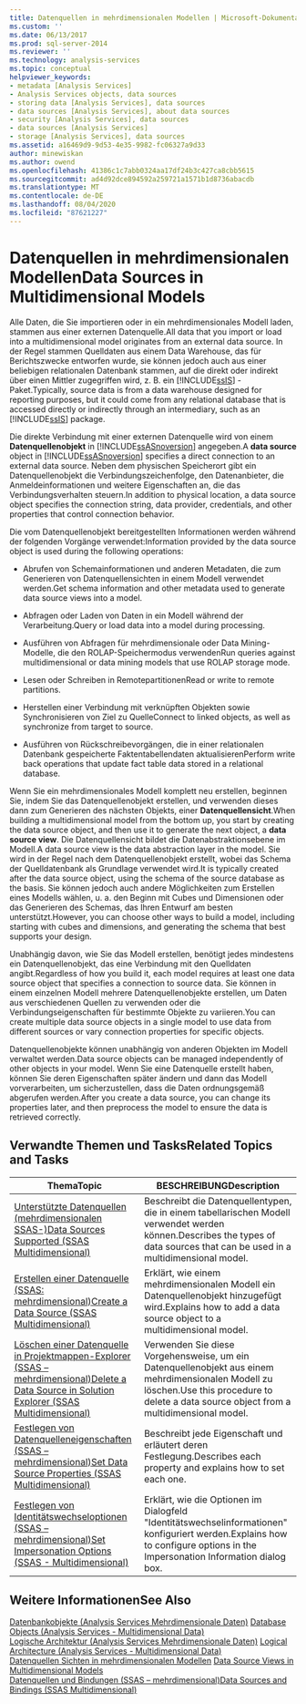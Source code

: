 ```yaml
---
title: Datenquellen in mehrdimensionalen Modellen | Microsoft-Dokumentation
ms.custom: ''
ms.date: 06/13/2017
ms.prod: sql-server-2014
ms.reviewer: ''
ms.technology: analysis-services
ms.topic: conceptual
helpviewer_keywords:
- metadata [Analysis Services]
- Analysis Services objects, data sources
- storing data [Analysis Services], data sources
- data sources [Analysis Services], about data sources
- security [Analysis Services], data sources
- data sources [Analysis Services]
- storage [Analysis Services], data sources
ms.assetid: a16469d9-9d53-4e35-9982-fc06327a9d33
author: minewiskan
ms.author: owend
ms.openlocfilehash: 41386c1c7abb0324aa17df24b3c427ca8cbb5615
ms.sourcegitcommit: ad4d92dce894592a259721a1571b1d8736abacdb
ms.translationtype: MT
ms.contentlocale: de-DE
ms.lasthandoff: 08/04/2020
ms.locfileid: "87621227"
---
```

# <a name="data-sources-in-multidimensional-models"></a><span data-ttu-id="18aa3-102">Datenquellen in mehrdimensionalen Modellen</span><span class="sxs-lookup"><span data-stu-id="18aa3-102">Data Sources in Multidimensional Models</span></span>
  <span data-ttu-id="18aa3-103">Alle Daten, die Sie importieren oder in ein mehrdimensionales Modell laden, stammen aus einer externen Datenquelle.</span><span class="sxs-lookup"><span data-stu-id="18aa3-103">All data that you import or load into a multidimensional model originates from an external data source.</span></span> <span data-ttu-id="18aa3-104">In der Regel stammen Quelldaten aus einem Data Warehouse, das für Berichtszwecke entworfen wurde, sie können jedoch auch aus einer beliebigen relationalen Datenbank stammen, auf die direkt oder indirekt über einen Mittler zugegriffen wird, z. B. ein [!INCLUDE[ssIS](../../includes/ssis-md.md)] -Paket.</span><span class="sxs-lookup"><span data-stu-id="18aa3-104">Typically, source data is from a data warehouse designed for reporting purposes, but it could come from any relational database that is accessed directly or indirectly through an intermediary, such as an [!INCLUDE[ssIS](../../includes/ssis-md.md)] package.</span></span>  
  
 <span data-ttu-id="18aa3-105">Die direkte Verbindung mit einer externen Datenquelle wird von einem **Datenquellenobjekt** in [!INCLUDE[ssASnoversion](../../includes/ssasnoversion-md.md)] angegeben.</span><span class="sxs-lookup"><span data-stu-id="18aa3-105">A **data source** object in [!INCLUDE[ssASnoversion](../../includes/ssasnoversion-md.md)] specifies a direct connection to an external data source.</span></span> <span data-ttu-id="18aa3-106">Neben dem physischen Speicherort gibt ein Datenquellenobjekt die Verbindungszeichenfolge, den Datenanbieter, die Anmeldeinformationen und weitere Eigenschaften an, die das Verbindungsverhalten steuern.</span><span class="sxs-lookup"><span data-stu-id="18aa3-106">In addition to physical location, a data source object specifies the connection string, data provider, credentials, and other properties that control connection behavior.</span></span>  
  
 <span data-ttu-id="18aa3-107">Die vom Datenquellenobjekt bereitgestellten Informationen werden während der folgenden Vorgänge verwendet:</span><span class="sxs-lookup"><span data-stu-id="18aa3-107">Information provided by the data source object is used during the following operations:</span></span>  
  
-   <span data-ttu-id="18aa3-108">Abrufen von Schemainformationen und anderen Metadaten, die zum Generieren von Datenquellensichten in einem Modell verwendet werden.</span><span class="sxs-lookup"><span data-stu-id="18aa3-108">Get schema information and other metadata used to generate data source views into a model.</span></span>  
  
-   <span data-ttu-id="18aa3-109">Abfragen oder Laden von Daten in ein Modell während der Verarbeitung.</span><span class="sxs-lookup"><span data-stu-id="18aa3-109">Query or load data into a model during processing.</span></span>  
  
-   <span data-ttu-id="18aa3-110">Ausführen von Abfragen für mehrdimensionale oder Data Mining-Modelle, die den ROLAP-Speichermodus verwenden</span><span class="sxs-lookup"><span data-stu-id="18aa3-110">Run queries against multidimensional or data mining models that use ROLAP storage mode.</span></span>  
  
-   <span data-ttu-id="18aa3-111">Lesen oder Schreiben in Remotepartitionen</span><span class="sxs-lookup"><span data-stu-id="18aa3-111">Read or write to remote partitions.</span></span>  
  
-   <span data-ttu-id="18aa3-112">Herstellen einer Verbindung mit verknüpften Objekten sowie Synchronisieren von Ziel zu Quelle</span><span class="sxs-lookup"><span data-stu-id="18aa3-112">Connect to linked objects, as well as synchronize from target to source.</span></span>  
  
-   <span data-ttu-id="18aa3-113">Ausführen von Rückschreibevorgängen, die in einer relationalen Datenbank gespeicherte Faktentabellendaten aktualisieren</span><span class="sxs-lookup"><span data-stu-id="18aa3-113">Perform write back operations that update fact table data stored in a relational database.</span></span>  
  
 <span data-ttu-id="18aa3-114">Wenn Sie ein mehrdimensionales Modell komplett neu erstellen, beginnen Sie, indem Sie das Datenquellenobjekt erstellen, und verwenden dieses dann zum Generieren des nächsten Objekts, einer **Datenquellensicht**.</span><span class="sxs-lookup"><span data-stu-id="18aa3-114">When building a multidimensional model from the bottom up, you start by creating the data source object, and then use it to generate the next object, a **data source view**.</span></span> <span data-ttu-id="18aa3-115">Die Datenquellensicht bildet die Datenabstraktionsebene im Modell.</span><span class="sxs-lookup"><span data-stu-id="18aa3-115">A data source view is the data abstraction layer in the model.</span></span> <span data-ttu-id="18aa3-116">Sie wird in der Regel nach dem Datenquellenobjekt erstellt, wobei das Schema der Quelldatenbank als Grundlage verwendet wird.</span><span class="sxs-lookup"><span data-stu-id="18aa3-116">It is typically created after the data source object, using the schema of the source database as the basis.</span></span> <span data-ttu-id="18aa3-117">Sie können jedoch auch andere Möglichkeiten zum Erstellen eines Modells wählen, u. a. den Beginn mit Cubes und Dimensionen oder das Generieren des Schemas, das Ihren Entwurf am besten unterstützt.</span><span class="sxs-lookup"><span data-stu-id="18aa3-117">However, you can choose other ways to build a model, including starting with cubes and dimensions, and generating the schema that best supports your design.</span></span>  
  
 <span data-ttu-id="18aa3-118">Unabhängig davon, wie Sie das Modell erstellen, benötigt jedes mindestens ein Datenquellenobjekt, das eine Verbindung mit den Quelldaten angibt.</span><span class="sxs-lookup"><span data-stu-id="18aa3-118">Regardless of how you build it, each model requires at least one data source object that specifies a connection to source data.</span></span> <span data-ttu-id="18aa3-119">Sie können in einem einzelnen Modell mehrere Datenquellenobjekte erstellen, um Daten aus verschiedenen Quellen zu verwenden oder die Verbindungseigenschaften für bestimmte Objekte zu variieren.</span><span class="sxs-lookup"><span data-stu-id="18aa3-119">You can create multiple data source objects in a single model to use data from different sources or vary connection properties for specific objects.</span></span>  
  
 <span data-ttu-id="18aa3-120">Datenquellenobjekte können unabhängig von anderen Objekten im Modell verwaltet werden.</span><span class="sxs-lookup"><span data-stu-id="18aa3-120">Data source objects can be managed independently of other objects in your model.</span></span> <span data-ttu-id="18aa3-121">Wenn Sie eine Datenquelle erstellt haben, können Sie deren Eigenschaften später ändern und dann das Modell vorverarbeiten, um sicherzustellen, dass die Daten ordnungsgemäß abgerufen werden.</span><span class="sxs-lookup"><span data-stu-id="18aa3-121">After you create a data source, you can change its properties later, and then preprocess the model to ensure the data is retrieved correctly.</span></span>  
  
## <a name="related-topics-and-tasks"></a><span data-ttu-id="18aa3-122">Verwandte Themen und Tasks</span><span class="sxs-lookup"><span data-stu-id="18aa3-122">Related Topics and Tasks</span></span>  
  
|<span data-ttu-id="18aa3-123">Thema</span><span class="sxs-lookup"><span data-stu-id="18aa3-123">Topic</span></span>|<span data-ttu-id="18aa3-124">BESCHREIBUNG</span><span class="sxs-lookup"><span data-stu-id="18aa3-124">Description</span></span>|  
|-----------|-----------------|  
|[<span data-ttu-id="18aa3-125">Unterstützte Datenquellen &#40;mehrdimensionalen SSAS-&#41;</span><span class="sxs-lookup"><span data-stu-id="18aa3-125">Data Sources Supported &#40;SSAS Multidimensional&#41;</span></span>](supported-data-sources-ssas-multidimensional.md)|<span data-ttu-id="18aa3-126">Beschreibt die Datenquellentypen, die in einem tabellarischen Modell verwendet werden können.</span><span class="sxs-lookup"><span data-stu-id="18aa3-126">Describes the types of data sources that can be used in a multidimensional model.</span></span>|  
|[<span data-ttu-id="18aa3-127">Erstellen einer Datenquelle (SSAS: mehrdimensional)</span><span class="sxs-lookup"><span data-stu-id="18aa3-127">Create a Data Source &#40;SSAS Multidimensional&#41;</span></span>](create-a-data-source-ssas-multidimensional.md)|<span data-ttu-id="18aa3-128">Erklärt, wie einem mehrdimensionalen Modell ein Datenquellenobjekt hinzugefügt wird.</span><span class="sxs-lookup"><span data-stu-id="18aa3-128">Explains how to add a data source object to a multidimensional model.</span></span>|  
|[<span data-ttu-id="18aa3-129">Löschen einer Datenquelle in Projektmappen-Explorer &#40;SSAS – mehrdimensional&#41;</span><span class="sxs-lookup"><span data-stu-id="18aa3-129">Delete a Data Source in Solution Explorer &#40;SSAS Multidimensional&#41;</span></span>](delete-a-data-source-in-solution-explorer-ssas-multidimensional.md)|<span data-ttu-id="18aa3-130">Verwenden Sie diese Vorgehensweise, um ein Datenquellenobjekt aus einem mehrdimensionalen Modell zu löschen.</span><span class="sxs-lookup"><span data-stu-id="18aa3-130">Use this procedure to delete a data source object from a multidimensional model.</span></span>|  
|[<span data-ttu-id="18aa3-131">Festlegen von Datenquelleneigenschaften &#40;SSAS – mehrdimensional&#41;</span><span class="sxs-lookup"><span data-stu-id="18aa3-131">Set Data Source Properties &#40;SSAS Multidimensional&#41;</span></span>](set-data-source-properties-ssas-multidimensional.md)|<span data-ttu-id="18aa3-132">Beschreibt jede Eigenschaft und erläutert deren Festlegung.</span><span class="sxs-lookup"><span data-stu-id="18aa3-132">Describes each property and explains how to set each one.</span></span>|  
|[<span data-ttu-id="18aa3-133">Festlegen von Identitätswechseloptionen &#40;SSAS – mehrdimensional&#41;</span><span class="sxs-lookup"><span data-stu-id="18aa3-133">Set Impersonation Options &#40;SSAS - Multidimensional&#41;</span></span>](set-impersonation-options-ssas-multidimensional.md)|<span data-ttu-id="18aa3-134">Erklärt, wie die Optionen im Dialogfeld "Identitätswechselinformationen" konfiguriert werden.</span><span class="sxs-lookup"><span data-stu-id="18aa3-134">Explains how to configure options in the Impersonation Information dialog box.</span></span>|  
  
## <a name="see-also"></a><span data-ttu-id="18aa3-135">Weitere Informationen</span><span class="sxs-lookup"><span data-stu-id="18aa3-135">See Also</span></span>  
 <span data-ttu-id="18aa3-136">[Datenbankobjekte &#40;Analysis Services Mehrdimensionale Daten&#41;](olap-logical/database-objects-analysis-services-multidimensional-data.md) </span><span class="sxs-lookup"><span data-stu-id="18aa3-136">[Database Objects &#40;Analysis Services - Multidimensional Data&#41;](olap-logical/database-objects-analysis-services-multidimensional-data.md) </span></span>  
 <span data-ttu-id="18aa3-137">[Logische Architektur &#40;Analysis Services Mehrdimensionale Daten&#41;](olap-logical/understanding-microsoft-olap-logical-architecture.md) </span><span class="sxs-lookup"><span data-stu-id="18aa3-137">[Logical Architecture &#40;Analysis Services - Multidimensional Data&#41;](olap-logical/understanding-microsoft-olap-logical-architecture.md) </span></span>  
 <span data-ttu-id="18aa3-138">[Datenquellen Sichten in mehrdimensionalen Modellen](data-source-views-in-multidimensional-models.md) </span><span class="sxs-lookup"><span data-stu-id="18aa3-138">[Data Source Views in Multidimensional Models](data-source-views-in-multidimensional-models.md) </span></span>  
 [<span data-ttu-id="18aa3-139">Datenquellen und Bindungen &#40;SSAS – mehrdimensional&#41;</span><span class="sxs-lookup"><span data-stu-id="18aa3-139">Data Sources and Bindings &#40;SSAS Multidimensional&#41;</span></span>](data-sources-and-bindings-ssas-multidimensional.md)  
  
  
